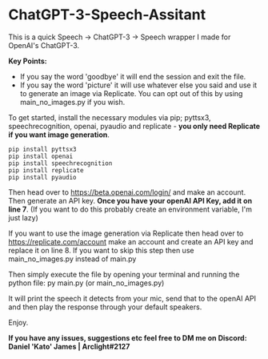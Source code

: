 # ChatGPT-3-Speech-Assitant
This is a quick Speech -> ChatGPT-3 -> Speech wrapper I made for OpenAI's ChatGPT-3.

**Key Points:**

- If you say the word 'goodbye' it will end the session and exit the file.
- If you say the word 'picture' it will use whatever else you said and use it to generate an image via Replicate. You can opt out of this by using main_no_images.py if you wish.

To get started, install the necessary modules via pip; pyttsx3, speechrecognition, openai, pyaudio and replicate - **you only need Replicate if you want image generation**.
```
pip install pyttsx3
pip install openai
pip install speechrecognition
pip install replicate
pip install pyaudio   
```

Then head over to https://beta.openai.com/login/ and make an account. Then generate an API key. **Once you have your openAI API Key, add it on line 7**. (If you want to do this probably create an environment variable, I'm just lazy)

If you want to use the image generation via Replicate then head over to https://replicate.com/account make an account and create an API key and replace it on line 8. If you want to skip this step then use main_no_images.py instead of main.py

Then simply execute the file by opening your terminal and running the python file:
py main.py (or main_no_images.py)

It will print the speech it detects from your mic, send that to the openAI API and then play the response through your default speakers.

Enjoy.

**If you have any issues, suggestions etc feel free to DM me on Discord: Daniel 'Kato' James | Arclight#2127**

